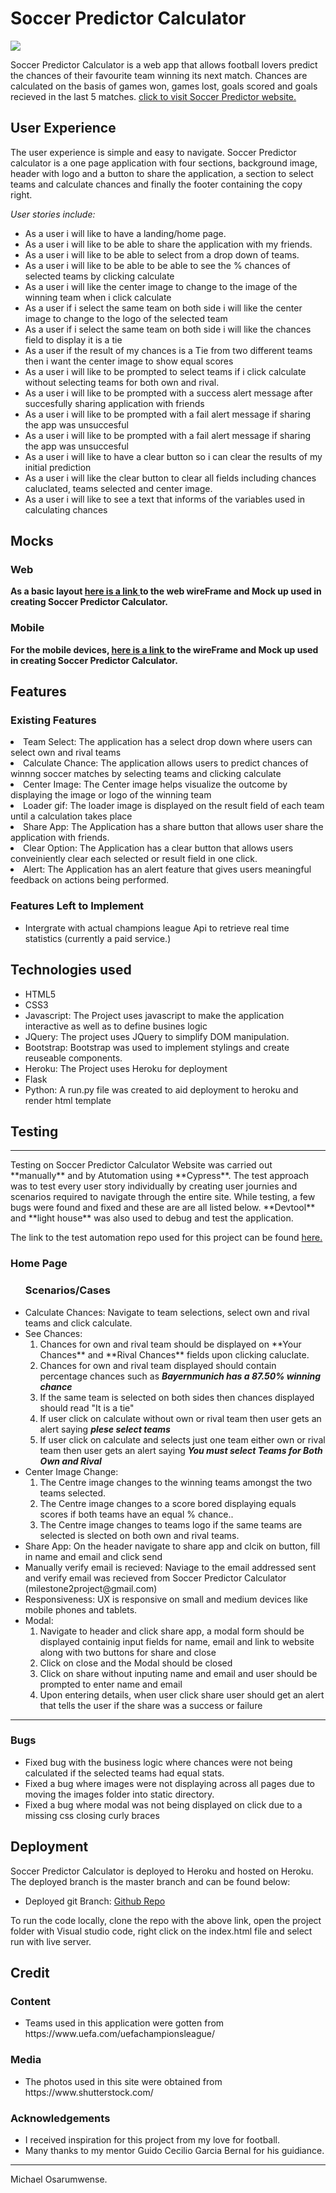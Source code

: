 # **Soccer Predictor Calculator** 
<img src="https://imgur.com/w95rzIK.jpg" style="margin: 0;">

Soccer Predictor Calculator is a web app that allows football lovers predict the chances of their favourite team winning its next match.
Chances are calculated on the basis of games won, games lost, goals scored and goals recieved in the last 5 matches.
<a href="https://soccerpredictorcalculator-m2.herokuapp.com/" target="_blank">click to visit Soccer Predictor website.</a>
## User Experience

The user experience is simple and easy to navigate. Soccer Predictor calculator is a one page application with four sections, background image, header with logo and a button to share the application, a section to select teams and calculate chances and finally the footer containing the copy right.

*User stories include:*
<ul>
<li>As a user i will like to have a landing/home page.</li>
<li>As a user i will like to be able to share the application with my friends.</li>
<li>As a user i will like to be able to select from a drop down of teams.</li>
<li>As a user i will like to be able to be able to see the % chances of selected teams by clicking calculate</li>
<li>As a user i will like the center image to change to the image of the winning team when i click calculate</li>
<li>As a user if i select the same team on both side i will like the center image to change to the logo of the selected team</li>
<li>As a user if i select the same team on both side i will like the chances field to display it is a tie</li>
<li>As a user if the result of my chances is a Tie from two different teams then i want the center image to show equal scores</li>
<li>As a user i will like to be prompted to select teams if i click calculate without selecting teams for both own and rival.</li>
<li>As a user i will like to be prompted with a success alert message after succesfully sharing application with friends</li>
<li>As a user i will like to be prompted with a fail alert message if sharing the app was unsuccesful</li>
<li>As a user i will like to be prompted with a fail alert message if sharing the app was unsuccesful</li>
<li>As a user i will like to have a clear button so i can clear the results of my initial prediction</li>
<li>As a user i will like the clear button to clear all fields including chances caluclated, teams selected and center image.</li>
<li>As a user i will like to see a text that informs of the variables used in calculating chances</li>
</ul>

## **Mocks**
### Web
**As a basic layout <a href="WireFrame/Web-Mockup-m2.png" target="_blank">here is a link </a> to the web wireFrame and Mock up used in creating Soccer Predictor Calculator.**
### Mobile
**For the mobile devices, <a href="WireFrame/mobile-mockup.PNG" target="_blank">here is a link </a> to the wireFrame and Mock up used in creating Soccer Predictor Calculator.**

## **Features**
### Existing Features
<li>Team Select: The application has a select drop down where users can select own and rival teams</li>
<li>Calculate Chance: The application allows users to predict chances of winnng soccer matches by selecting teams and clicking calculate</li>
<li>Center Image: The Center image helps visualize the outcome by displaying the image or logo of the winning team</li>
<li>Loader gif: The loader image is displayed on the result field of each team until a calculation takes place</li>
<li>Share App: The Application has a share button that allows user share the application with friends.</li>
<li>Clear Option: The Application has a clear button that allows users conveiniently clear each selected or result field in one click.</li>
<li>Alert: The Application has an alert feature that gives users meaningful feedback on actions being performed.</li>
</ul>

### Features Left to Implement
<ul>
<li>Intergrate with actual champions league Api to retrieve real time statistics (currently a paid service.)</li>
</ul>

## **Technologies used**
<ul>
<li>HTML5</li>
<li>CSS3</li>
<li>Javascript: The Project uses javascript to make the application interactive as well as to define busines logic</li>
<li>JQuery: The project uses JQuery to simplify DOM manipulation.</li>
<li>Bootstrap: Bootstrap was used to implement stylings and create reuseable components.</li>
<li>Heroku: The Project uses Heroku for deployment</li>
<li>Flask</li>
<li>Python: A run.py file was created to aid deployment to heroku and render html template</li> 

</ul>

## **Testing**
<hr>
Testing on Soccer Predictor Calculator Website was carried out **manually** and by Atutomation using **Cypress**. The test approach was to test every user story individually by creating 
user journies and scenarios required to navigate through the entire site. While testing, a few bugs were found and fixed and these are are all listed below. **Devtool** and **light house** was also used to debug and test the application.

The link to the test automation repo used for this project can be found <a href="https://soccerpredictorcalculator-m2.herokuapp.com/" target="_blank">here.</a>

### **Home Page**
<ul>
<h3>Scenarios/Cases</h3>
<li>Calculate Chances: Navigate to team selections, select own and rival teams and click calculate. </li>
<li>See Chances: 
<ol>
<li>Chances for own and rival team should be displayed on **Your Chances** and **Rival Chances** fields upon clicking caluclate.</li>
<li>Chances for own and rival team displayed should contain percentage chances such as <strong><em>Bayernmunich has a 87.50% winning chance</em></strong></li>
<li>If the same team is selected on both sides then chances displayed should read "It is a tie"</li>
<li>If user click on calculate without own or rival team then user gets an alert saying <strong><em>plese select teams</strong></em></li>
<li>If user click on calculate and selects just one team either own or rival team then user gets an alert saying <strong><em>You must select Teams for Both Own and Rival</em></strong></li>
</ol> 
</li>
<li>Center Image Change: 
<ol>
<li>The Centre image changes to the winning teams amongst the two teams selected.</li>
<li>The Centre image changes to a score bored displaying equals scores if both teams have an equal % chance..</li>
<li>The Centre image changes to teams logo if the same teams are selected is slected on both own and rival teams.</li>
</ol>
</li>
<li>Share App: On the header navigate to share app and clcik on button, fill in name and email and click send</li>
<li>Manually verify email is recieved: Naviage to the email addressed sent and verify email was recieved from Soccer Predictor Calculator (milestone2project@gmail.com)</li>
<li>Responsiveness: UX is responsive on small and medium devices like mobile phones and tablets.</li>
<li>Modal: 
<ol>
<li>Navigate to header and click share app, a modal form should be displayed containig input fields for name, email and link to website along with two buttons for share and close</li>
<li>Click on close and the Modal should be closed</li>
<li>Click on share without inputing name and email and user should be prompted to enter name and email</li>
<li>Upon entering details, when user click share user should get an alert that tells the user if the share was a success or failure</li>
</ol>
</li>
</ul>
<hr>

### **Bugs**
<ul>
<li>Fixed bug with the business logic where chances were not being calculated if the selected teams had equal stats.</li>
<li>Fixed a bug where images were not displaying across all pages due to moving the images folder into static directory.</li>
<li>Fixed a bug where modal was not being displayed on click due to a missing css closing curly braces</li>
</ul>

## **Deployment**
Soccer Predictor Calculator is deployed to Heroku and hosted on Heroku. The deployed branch is the master branch and can be found below: 
<ul>
<li>Deployed git Branch: <a href="https://github.com/MichaelOsarumwense/SoccerPredictorCalculator-M2.git">Github Repo</a> </li>
</ul>
To run the code locally, clone the repo with the above link, open the project folder with Visual studio code, right click on the index.html file and select run with live server.

## **Credit**
### **Content**
<ul>
<li>Teams used in this application were gotten from https://www.uefa.com/uefachampionsleague/</li>
</ul>

### **Media**
<ul>
<li>The photos used in this site were obtained from https://www.shutterstock.com/</li>
</ul>

### **Acknowledgements**
<ul>
<li>I received inspiration for this project from my love for football.</li>
<li>Many thanks to my mentor Guido Cecilio Garcia Bernal for his guidiance.</li>
</ul>

--------

Michael Osarumwense.
